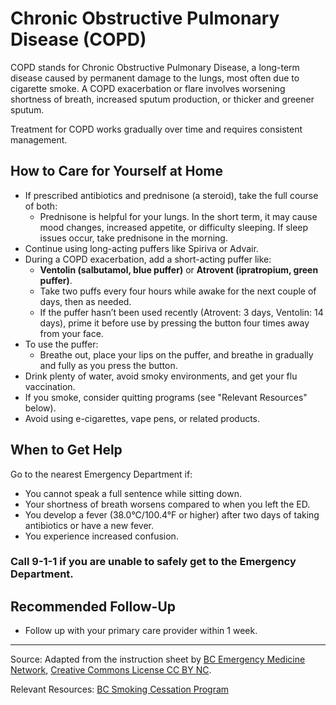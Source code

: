 # Chronic Obstructive Pulmonary Disease (COPD)

COPD stands for Chronic Obstructive Pulmonary Disease, a long-term disease caused by permanent damage to the lungs, most often due to cigarette smoke. A COPD exacerbation or flare involves worsening shortness of breath, increased sputum production, or thicker and greener sputum.

Treatment for COPD works gradually over time and requires consistent management.

## How to Care for Yourself at Home

- If prescribed antibiotics and prednisone (a steroid), take the full course of both:
  - Prednisone is helpful for your lungs. In the short term, it may cause mood changes, increased appetite, or difficulty sleeping. If sleep issues occur, take prednisone in the morning.
- Continue using long-acting puffers like Spiriva or Advair.
- During a COPD exacerbation, add a short-acting puffer like:
  - **Ventolin (salbutamol, blue puffer)** or **Atrovent (ipratropium, green puffer)**.
  - Take two puffs every four hours while awake for the next couple of days, then as needed.
  - If the puffer hasn’t been used recently (Atrovent: 3 days, Ventolin: 14 days), prime it before use by pressing the button four times away from your face.
- To use the puffer:
  - Breathe out, place your lips on the puffer, and breathe in gradually and fully as you press the button.
- Drink plenty of water, avoid smoky environments, and get your flu vaccination.
- If you smoke, consider quitting programs (see "Relevant Resources" below).
- Avoid using e-cigarettes, vape pens, or related products.

## When to Get Help

Go to the nearest Emergency Department if:
- You cannot speak a full sentence while sitting down.
- Your shortness of breath worsens compared to when you left the ED.
- You develop a fever (38.0°C/100.4°F or higher) after two days of taking antibiotics or have a new fever.
- You experience increased confusion.

### Call 9-1-1 if you are unable to safely get to the Emergency Department.

## Recommended Follow-Up

- Follow up with your primary care provider within 1 week.

---

Source: Adapted from the instruction sheet by [BC Emergency Medicine Network](http://www.bcemn.ca/clinical_resource/chronic-obstructive-pulmonary-disease/), [Creative Commons License CC BY NC](https://creativecommons.org/licenses/by-nc/4.0/deed.en).

Relevant Resources: [BC Smoking Cessation Program](https://www2.gov.bc.ca/gov/content/health/health-drug-coverage/pharmacare-for-bc-residents/what-we-cover/drug-coverage/bc-smoking-cessation-program)
